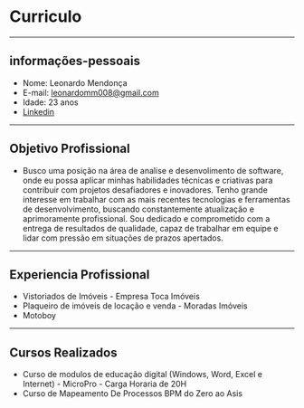 # Curriculo

---

  ## informações-pessoais
- Nome: Leonardo Mendonça
- E-mail: leonardomm008@gmail.com
- Idade: 23 anos
- [Linkedin](www.linkedin.com/in/leonardo-mendonca23)

---

## Objetivo Profissional
- Busco uma posição na área de analise e desenvolimento de software, onde eu possa aplicar minhas habilidades técnicas e criativas para contribuir com projetos desafiadores e inovadores. Tenho grande interesse em trabalhar com as mais recentes tecnologias e ferramentas de desenvolvimento, buscando constantemente atualização e aprimoramente profissional. Sou dedicado e comprometido com a entrega de resultados de qualidade, capaz de trabalhar em equipe e lidar com pressão em situações de prazos apertados.

---

## Experiencia Profissional
 - Vistoriados de Imóveis - Empresa Toca Imóveis
 - Plaqueiro de imóveis de locação e venda - Moradas Imóveis
 - Motoboy
 
---

## Cursos Realizados
- Curso de modulos de educação digital (Windows, Word, Excel e Internet) - MicroPro - Carga Horaria de 20H
- Curso de Mapeamento De Processos BPM do Zero ao Asis



